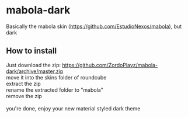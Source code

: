 # mabola-dark
Basically the mabola skin (https://github.com/EstudioNexos/mabola), but dark


## How to install
Just download the zip: https://github.com/ZordoPlayz/mabola-dark/archive/master.zip<br>
move it into the skins folder of roundcube<br>
extract the zip<br>
rename the extracted folder to "mabola"<br>
remove the zip<br>
<br>
you're done, enjoy your new material styled dark theme
